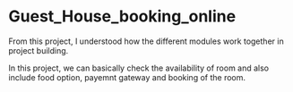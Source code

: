 # Guest_House_booking_online

From this project, I understood how the different modules work together in project building. 

In this project, we can basically check the availability of room and also include food option, payemnt gateway and booking of the room.
